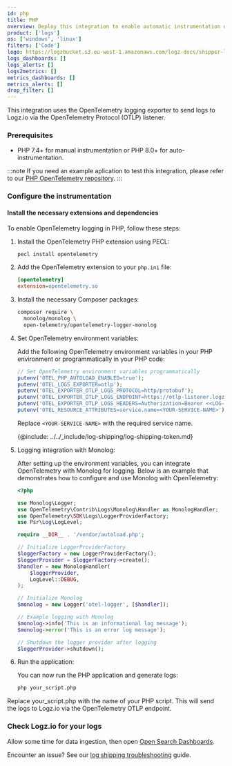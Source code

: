 ```yaml
---
id: php
title: PHP
overview: Deploy this integration to enable automatic instrumentation of your PHP application using OpenTelemetry.
product: ['logs']
os: ['windows', 'linux']
filters: ['Code']
logo: https://logzbucket.s3.eu-west-1.amazonaws.com/logz-docs/shipper-logos/php.svg
logs_dashboards: []
logs_alerts: []
logs2metrics: []
metrics_dashboards: []
metrics_alerts: []
drop_filter: []
---
```


This integration uses the OpenTelemetry logging exporter to send logs to Logz.io via the OpenTelemetry Protocol (OTLP) listener.

### Prerequisites

- PHP 7.4+ for manual instrumentation or PHP 8.0+ for auto-instrumentation.

:::note
If you need an example aplication to test this integration, please refer to our [PHP OpenTelemetry repository](https://github.com/logzio/opentelemetry-examples/tree/main/php/logs).
:::

### Configure the instrumentation

#### Install the necessary extensions and dependencies

To enable OpenTelemetry logging in PHP, follow these steps:

1. Install the OpenTelemetry PHP extension using PECL:

   ```bash
   pecl install opentelemetry
   ```

2. Add the OpenTelemetry extension to your `php.ini` file:

   ```ini
   [opentelemetry]
   extension=opentelemetry.so
   ```

3. Install the necessary Composer packages:

   ```bash
   composer require \
     monolog/monolog \
     open-telemetry/opentelemetry-logger-monolog
   ```

4. Set OpenTelemetry environment variables:

   Add the following OpenTelemetry environment variables in your PHP environment or programmatically in your PHP code:

   ```php
   // Set OpenTelemetry environment variables programmatically
   putenv('OTEL_PHP_AUTOLOAD_ENABLED=true');
   putenv('OTEL_LOGS_EXPORTER=otlp');
   putenv('OTEL_EXPORTER_OTLP_LOGS_PROTOCOL=http/protobuf');
   putenv('OTEL_EXPORTER_OTLP_LOGS_ENDPOINT=https://otlp-listener.logz.io/v1/logs');
   putenv('OTEL_EXPORTER_OTLP_LOGS_HEADERS=Authorization=Bearer <<LOG-SHIPPING-TOKEN>>,user-agent=logzio-php-logs-otlp');
   putenv('OTEL_RESOURCE_ATTRIBUTES=service.name=<YOUR-SERVICE-NAME>');
   ```

   Replace `<YOUR-SERVICE-NAME>` with the required service name.
   
   {@include: ../../_include/log-shipping/log-shipping-token.md}

5. Logging integration with Monolog:

   After setting up the environment variables, you can integrate OpenTelemetry with Monolog for logging. Below is an example that demonstrates how to configure and use Monolog with OpenTelemetry:

   ```php
   <?php

   use Monolog\Logger;
   use OpenTelemetry\Contrib\Logs\Monolog\Handler as MonologHandler;
   use OpenTelemetry\SDK\Logs\LoggerProviderFactory;
   use Psr\Log\LogLevel;
   
   require __DIR__ . '/vendor/autoload.php';
   
   // Initialize LoggerProviderFactory
   $loggerFactory = new LoggerProviderFactory();
   $loggerProvider = $loggerFactory->create();
   $handler = new MonologHandler(
       $loggerProvider,
       LogLevel::DEBUG,
   );
   
   // Initialize Monolog
   $monolog = new Logger('otel-logger', [$handler]);
   
   // Example logging with Monolog
   $monolog->info('This is an informational log message');
   $monolog->error('This is an error log message');
   
   // Shutdown the logger provider after logging
   $loggerProvider->shutdown();
   ```

6. Run the application:

   You can now run the PHP application and generate logs:

   ```bash
   php your_script.php
   ```

Replace your_script.php with the name of your PHP script. This will send the logs to Logz.io via the OpenTelemetry OTLP endpoint.


### Check Logz.io for your logs


Allow some time for data ingestion, then open [Open Search Dashboards](https://app.logz.io/#/dashboard/osd).

Encounter an issue? See our [log shipping troubleshooting](https://docs.logz.io/docs/user-guide/log-management/troubleshooting/log-shipping-troubleshooting/) guide.

